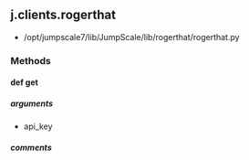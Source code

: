 ## j.clients.rogerthat

- /opt/jumpscale7/lib/JumpScale/lib/rogerthat/rogerthat.py

### Methods

#### def get 
##### arguments

- api_key

##### comments

```

```

